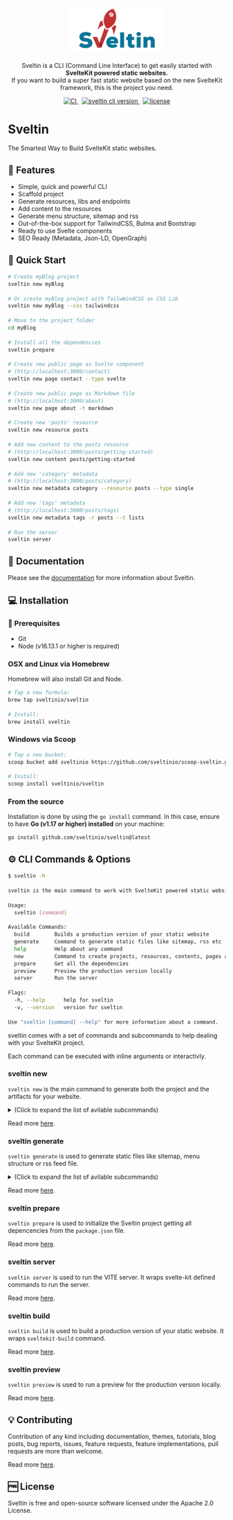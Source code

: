 <h1 align="center">
    <img src="resources/sveltin-logo.png" width="224px" alt="sveltin logo"/>

</h1>
<p align="center">
    Sveltin is a CLI (Command Line Interface) to get easily started with <strong>SvelteKit powered static websites.</strong>
    <br />
    If you want to build a super fast static website based on the new SvelteKit framework, this is the project you need.
</p>
<p align="center">
    <a href="https://github.com/sveltinio/sveltin/actions/workflows/release.yml" target="_blank">
        <img src="https://github.com/sveltinio/sveltin/actions/workflows/release.yml/badge.svg" alt="CI" />
    </a>
    &nbsp;
    <a href="https://github.com/sveltinio/sveltin/releases" target="_blank">
        <img src="https://img.shields.io/badge/version-v0.2.3-success?style=flat-square&logo=none" alt="sveltin cli version" />
    </a>
    &nbsp;
    <a href="https://github.com/sveltinio/sveltin/blob/main/LICENSE" target="_blank">
        <img src="https://img.shields.io/badge/license-apache_2.0-blue?style=flat-square&logo=none" alt="license" />
    </a>
</p>

# Sveltin

The Smartest Way to Build SvelteKit static websites.

## :mega: Features

- Simple, quick and powerful CLI
- Scaffold project
- Generate resources, libs and endpoints
- Add content to the resources
- Generate menu structure, sitemap and rss
- Out-of-the-box support for TailwindCSS, Bulma and Bootstrap
- Ready to use Svelte components
- SEO Ready (Metadata, Json-LD, OpenGraph)

## :rocket: Quick Start

```bash
# Create myBlog project
sveltin new myBlog

# Or sreate myBlog project with TailwWindCSS as CSS Lib
sveltin new myBlog --css tailwindcss

# Move to the project folder
cd myBlog 

# Install all the dependencies
sveltin prepare

# Create new public page as Svelte component
# (http://localhost:3000/contact)
sveltin new page contact --type svelte

# Create new public page as Markdown file
# (http://localhost:3000/about)
sveltin new page about -t markdown

# Create new 'posts' resource
sveltin new resource posts

# Add new content to the posts resource
# (http://localhost:3000/posts/getting-started)
sveltin new content posts/getting-started

# Add new 'category' metadata 
# (http://localhost:3000/posts/category)
sveltin new metadata category --resource posts --type single

# Add new 'tags' metadata
# (http://localhost:3000/posts/tags)
sveltin new metadata tags -r posts --t lists

# Run the server
sveltin server
```

## :book: Documentation

Please see the [documentation](https://docs.sveltin.io) for more information about Sveltin.

## :computer: Installation

### :wrench: Prerequisites

- Git
- Node (v16.13.1 or higher is required)

### OSX and Linux via Homebrew

Homebrew will also install Git and Node.

```bash
# Tap a new formula:
brew tap sveltinio/sveltin

# Install:
brew install sveltin
```

### Windows via Scoop

```bash
# Tap a new bucket:
scoop bucket add sveltinio https://github.com/sveltinio/scoop-sveltin.git

# Install:
scoop install sveltinio/sveltin
```

### From the source

Installation is done by using the `go install` command. In this case, ensure to have **Go (v1.17 or higher) installed** on your machine:

```bash
go install github.com/sveltinio/sveltin@latest
```

## :gear: CLI Commands & Options

```bash
$ sveltin -h

sveltin is the main command to work with SvelteKit powered static website.

Usage:
  sveltin [command]

Available Commands:
  build        Builds a production version of your static website
  generate     Command to generate static files like sitemap, rss etc
  help         Help about any command
  new          Command to create projects, resources, contents, pages and metadata
  prepare      Get all the dependencies
  preview      Preview the production version locally
  server       Run the server

Flags:
  -h, --help      help for sveltin
  -v, --version   version for sveltin

Use "sveltin [command] --help" for more information about a command.
```

sveltin comes with a set of commands and subcommands to help dealing with your SvelteKit project.

Each command can be executed with inline arguments or interactivly.

### sveltin new

`sveltin new` is the main command to generate both the project and the artifacts for your website.

<details>
    <summary>(Click to expand the list of avilable subcommands)</summary>

| Subcommand | Alias | Description                                                   |
| :--------- | :---: | :------------------------------------------------------------ |
| [resource] |       | Create new resources.                                         |
| [content]  |       | Create a new content for existing resource.                   |
| [metadata] |       | Add a new metadata from your content as a Sveltekit resource. |
| [page]     |       | Create a new public page.                                     |

</details>

Read more [here][new].

### sveltin generate

`sveltin generate` is used to generate static files like sitemap, menu structure or rss feed file.

<details>
    <summary>(Click to expand the list of avilable subcommands)</summary>

| Subcommand | Alias | Description                                             |
| :--------- | :---: | :------------------------------------------------------ |
| [menu]     |       | Generate the menu config file for your Sveltin project. |
| [sitemap]  |       | Generate a sitemap.xml file for your Sveltin project.   |
| [rss]      |       | Generate a rss.xml file for your Sveltin project.       |

</details>

Read more [here][generate].

### sveltin prepare

`sveltin prepare` is used to initialize the Sveltin project getting all depencencies from the `package.json` file.

Read more [here][prepare].

### sveltin server

`sveltin server` is used to run the VITE server. It wraps svelte-kit defined commands to run the server.

Read more [here][server].

### sveltin build

`sveltin build` is used to build a production version of your static website. It wraps `sveltekit-build` command.

Read more [here][build].

### sveltin preview

`sveltin preview` is used to run a preview for the production version locally.

Read more [here][preview].

## :bulb: Contributing

Contribution of any kind including documentation, themes, tutorials, blog posts, bug reports, issues, feature requests, feature implementations, pull requests are more than welcome.

Read more [here][contributing].

## :free: License

Sveltin is free and open-source software licensed under the Apache 2.0 License.

[new]: https://docs.sveltin.io/cli/new
[resource]: https://docs.sveltin.io/cli/new-resource
[content]: https://docs.sveltin.io/cli/new-content
[metadata]: https://docs.sveltin.io/cli/new-metadata
[page]: https://docs.sveltin.io/cli/new-page
[generate]: https://docs.sveltin.io/cli/generate
[menu]: https://docs.sveltin.io/cli/generate-menu
[sitemap]: https://docs.sveltin.io/cli/generate-sitemap
[rss]: https://docs.sveltin.io/cli/generate-rss
[server]: https://docs.sveltin.io/cli/server
[prepare]: https://docs.sveltin.io/cli/prepare
[build]: https://docs.sveltin.io/cli/build
[preview]: https://docs.sveltin.io/cli/preview
[contributing]: CONTRIBUTING.md
